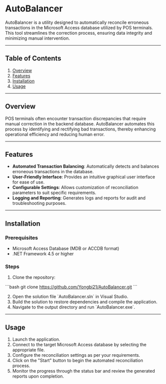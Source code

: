 
# AutoBalancer

AutoBalancer is a utility designed to automatically reconcile erroneous transactions in the Microsoft Access database utilized by POS terminals. This tool streamlines the correction process, ensuring data integrity and minimizing manual intervention.

---

## Table of Contents

1. [Overview](#overview)
2. [Features](#features)
3. [Installation](#installation)
4. [Usage](#usage)

---

## Overview

POS terminals often encounter transaction discrepancies that require manual correction in the backend database. AutoBalancer automates this process by identifying and rectifying bad transactions, thereby enhancing operational efficiency and reducing human error.

---

## Features

- **Automated Transaction Balancing**: Automatically detects and balances erroneous transactions in the database.
- **User-Friendly Interface**: Provides an intuitive graphical user interface for ease of use.
- **Configurable Settings**: Allows customization of reconciliation parameters to suit specific requirements.
- **Logging and Reporting**: Generates logs and reports for audit and troubleshooting purposes.

---

## Installation

### Prerequisites

- Microsoft Access Database (MDB or ACCDB format)
- .NET Framework 4.5 or higher

### Steps

1. Clone the repository:

\`\`\`bash
git clone https://github.com/Yongbi21/AutoBalancer.git
\`\`\`

2. Open the solution file \`AutoBalancer.sln\` in Visual Studio.
3. Build the solution to restore dependencies and compile the application.
4. Navigate to the output directory and run \`AutoBalancer.exe\`.

---

## Usage

1. Launch the application.
2. Connect to the target Microsoft Access database by selecting the appropriate file.
3. Configure the reconciliation settings as per your requirements.
4. Click on the "Start" button to begin the automated reconciliation process.
5. Monitor the progress through the status bar and review the generated reports upon completion.




